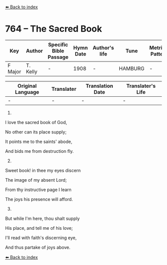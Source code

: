 [⬅️ Back to index](../README.md)

# 764 – The Sacred Book

Key | Author   | Specific Bible Passage     |Hymn Date |Author's life |Tune |Metrical Pattern   |Composer/Source
-- | --------- | ---------------------------|----------|--------------|-----|-------------------|-------------  
F Major |T. Kelly |- |1908 |- |HAMBURG |- |-

Original Language | Translater | Translation Date   | Translater's Life  
----------------- | --------- | --------------------|-------------     
\- |- |- |-




1.

I love the sacred book of God,

No other can its place supply;

It points me to the saints' abode,

And bids me from destruction fly.



2.

Sweet book!  in thee my eyes discern

The image of my absent Lord;

From thy instructive page I learn

The joys his presence will afford.



3.

But while I'm here, thou shalt supply 

His place, and tell me of his love; 

I'll read with faith's discerning eye,

And thus partake of joys above.



[⬅️ Back to index](../README.md)

